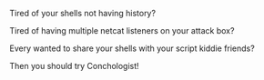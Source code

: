 Tired of your shells not having history?

Tired of having multiple netcat listeners on your attack box?

Every wanted to share your shells with your script kiddie friends?

Then you should try Conchologist!